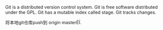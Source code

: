 Git is a distributed version control system.
Git is free software distributed under the GPL.
Git has a mutable index called stage.
Git tracks changes.

将本地git仓库push到 origin masterÉÏ.

